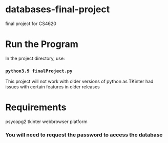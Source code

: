 # databases-final-project

final project for CS4620

# Run the Program

In the project directory, use:

### `python3.9 finalProject.py`

This project will not work with older versions of python as TKinter had issues with certain features in older releases

# Requirements

psycopg2
tkinter
webbrowser
platform

### You will need to request the password to access the database
